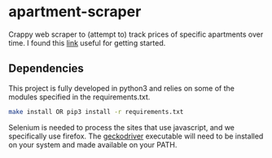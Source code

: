 # apartment-scraper

Crappy web scraper to (attempt to) track prices of specific apartments over time. I found this [link](https://elitedatascience.com/python-web-scraping-libraries) useful for getting started.

## Dependencies

This project is fully developed in python3 and relies on some of the modules specified in the requirements.txt.

```bash
make install OR pip3 install -r requirements.txt
```

Selenium is needed to process the sites that use javascript, and we specifically use firefox. The [geckodriver](https://github.com/mozilla/geckodriver/releases) executable will need to be installed on your system and made available on your PATH.
